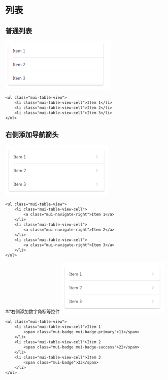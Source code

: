 # 列表

## 普通列表
![](assets/002/007-2381c27f.png)
```
<ul class="mui-table-view">
    <li class="mui-table-view-cell">Item 1</li>
    <li class="mui-table-view-cell">Item 2</li>
    <li class="mui-table-view-cell">Item 3</li>
</ul>

```

## 右侧添加导航箭头
![](assets/002/007-a4c22a25.png)
```
<ul class="mui-table-view">
    <li class="mui-table-view-cell">
        <a class="mui-navigate-right">Item 1</a>
    </li>
    <li class="mui-table-view-cell">
        <a class="mui-navigate-right">Item 2</a>
    </li>
    <li class="mui-table-view-cell">
        <a class="mui-navigate-right">Item 3</a>
    </li>
</ul>
```
##右侧添加数字角标等控件
![](assets/002/007-a4c22a25.png)
```
<ul class="mui-table-view">
    <li class="mui-table-view-cell">Item 1
        <span class="mui-badge mui-badge-primary">11</span>
    </li>
    <li class="mui-table-view-cell">Item 2
        <span class="mui-badge mui-badge-success">22</span>
    </li>
    <li class="mui-table-view-cell">Item 3
        <span class="mui-badge">33</span>
    </li>
</ul>

```
